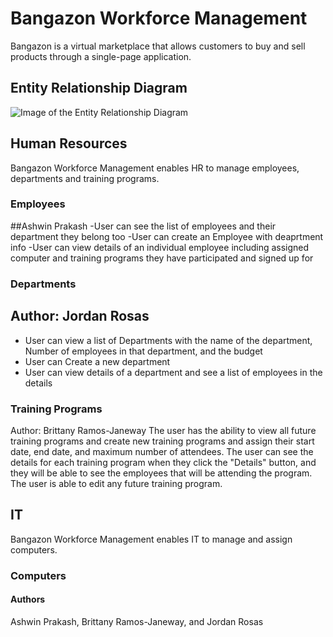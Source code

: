 # Bangazon Workforce Management
Bangazon is a virtual marketplace that allows customers to buy and sell products through a single-page application.


## Entity Relationship Diagram
![Image of the Entity Relationship Diagram](\WorkforceManagement\ERD.png)

## Human Resources
Bangazon Workforce Management enables HR to manage employees, departments and training programs.

### Employees
##Ashwin Prakash
-User can see the list of employees and their department they belong too
-User can create an Employee with deaprtment info
-User can view details of an individual employee including assigned computer and training programs they have participated and signed up for

### Departments
## Author: Jordan Rosas
- User can view a list of Departments with the name of the department, Number of employees in that department, and the budget
- User can Create a new department 
- User can view details of a department and see a list of employees in the details

### Training Programs
Author: Brittany Ramos-Janeway
The user has the ability to view all future training programs and create new training programs and assign their start date, end date, and maximum number of attendees. The user can see the details for each training program when they click the "Details" button, and they will be able to see the employees that will be attending the program. The user is able to edit any future training program.


## IT
Bangazon Workforce Management enables IT to manage and assign computers.

### Computers


#### Authors
Ashwin Prakash, Brittany Ramos-Janeway, and Jordan Rosas
